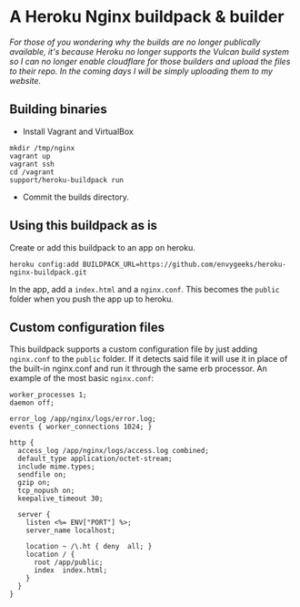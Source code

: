 # A Heroku Nginx buildpack & builder

_For those of you wondering why the builds are no longer publically available, it's because Heroku no longer supports the Vulcan build system so I can no longer enable cloudflare for those builders and upload the files to their repo.  *In the coming days I will be simply uploading them to my website.*_

## Building binaries

* Install Vagrant and VirtualBox

```
mkdir /tmp/nginx
vagrant up
vagrant ssh
cd /vagrant
support/heroku-buildpack run
```

* Commit the builds directory.

## Using this buildpack as is

Create or add this buildpack to an app on heroku.

```
heroku config:add BUILDPACK_URL=https://github.com/envygeeks/heroku-nginx-buildpack.git
```

In the app, add a `index.html` and a `nginx.conf`. This becomes the `public` folder when
you push the app up to heroku.

## Custom configuration files

This buildpack supports a custom configuration file by just adding `nginx.conf` to the `public` folder.
If it detects said file it will use it in place of the built-in nginx.conf and run it through the
same erb processor.  An example of the most basic `nginx.conf`:

```
worker_processes 1;
daemon off;

error_log /app/nginx/logs/error.log;
events { worker_connections 1024; }

http {
  access_log /app/nginx/logs/access.log combined;
  default_type application/octet-stream;
  include mime.types;
  sendfile on;
  gzip on;
  tcp_nopush on;
  keepalive_timeout 30;

  server {
    listen <%= ENV["PORT"] %>;
    server_name localhost;

    location ~ /\.ht { deny  all; }
    location / {
      root /app/public;
      index  index.html;
    }
  }
}
```
